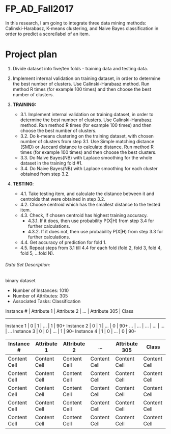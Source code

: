 # FP_AD_Fall2017

In this research, I am going to integrate three data mining methods: Calinski-Harabasz, K-means clustering, and Naive Bayes classification in order to predict a score/label of an item.

# Project plan
1. Divide dataset into five/ten folds - training data and testing data.
2. Implement internal validation on training dataset, in order to determine the best number of clusters. Use Calinski-Harabasz method. Run method R times (for example 100 times) and then choose the best number of clusters.

3. __TRAINING:__
   * 3.1. Implement internal validation on training dataset, in order to determine the best number of clusters. Use Calinski-Harabasz method. Run method R times (for example 100 times) and then choose the best number of clusters.
   - 3.2. Do k-means clustering on the training dataset, with chosen number of clusters from step 3.1. Use Simple matching distance (SMD) or Jaccard distance to calculate distance. Run method R times (for example 100 times) and then choose the best clusters.
   - 3.3. Do Naive Bayes(NB) with Laplace smoothing for the whole dataset in the training fold #1.
   - 3.4. Do Naive Bayes(NB) with Laplace smoothing for each cluster obtained from step 3.2.

4. **TESTING**:
   - 4.1. Take testing item, and calculate the distance between it and centroids that were obtained in step 3.2.
   - 4.2. Choose centroid which has the smallest distance to the tested item.
   - 4.3. Check, if chosen centroid has highest training accuracy.
        - 4.3.1. If it does, then use probability P(X|H) from step 3.4 for further calculations.
        - 4.3.2. If it does not, then use probability P(X|H) from step 3.3 for further calculations.
   - 4.4. Get accuracy of prediction for fold 1.
   - 4.5. Repeat steps from 3.1 till 4.4 for each fold (fold 2, fold 3, fold 4, fold 5, ...fold N).


###### Data Set Description:
  binary dataset
  - Number of Instances: 1010
  - Number of Attributes: 305
  - Associated Tasks: Classification
  
  Instance #  | Attribute 1 | Attribute 2 | ... | Attribute 305 | Class
  ----------- ------------- ------------- ----- --------------- ------
  Instance 1 | 0           | 1           | ... | 1             | 90+
  Instance 2 | 0           | 1           | ... | 0             | 90+
  ...        | ...         | ...         | ... | ...           | ...
  Instance 3 | 0           | 0           | ... | 1             | 90-
  Instance 4 | 1           | 0           | ... | 0             | 90-
  
  
Instance #  | Attribute 1 | Attribute 2 | ... | Attribute 305 | Class
------------- | ------------- | ------------- | ------------- | ------------- | -------------
Content Cell  | Content Cell  | Content Cell  | Content Cell  | Content Cell  | Content Cell
Content Cell  | Content Cell  | Content Cell  | Content Cell  | Content Cell  | Content Cell
Content Cell  | Content Cell  | Content Cell  | Content Cell  | Content Cell  | Content Cell
Content Cell  | Content Cell  | Content Cell  | Content Cell  | Content Cell  | Content Cell
Content Cell  | Content Cell  | Content Cell  | Content Cell  | Content Cell  | Content Cell


